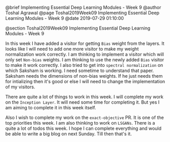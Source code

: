 @brief Implementing Essential Deep Learning Modules - Week 9
@author Toshal Agrawal
@page Toshal2019Week09 Implementing Essential Deep Learning Modules - Week 9
@date 2019-07-29 01:10:00

@section Toshal2019Week09 Implementing Essential Deep Learning Modules - Week 9

In this week I have added a visitor for getting `Bias` weight from the layers. It looks like I will need to add one more visitor to make my weight normalization work correctly. I am thinking to implement a visitor which will only set `Non-bias` weights. I am thinking to use the newly added `Bias` visitor to make it work correctly. I also tried to get into `spectral normalization` on which Saksham is working. I need sometime to understand that paper. Saksham needs the dimensions of non-bias weights. If he just needs them for intializing then it's good or else I will need to change the implementation of my visitors.

There are quite a lot of things to work in this week. I will complete my work on the `Inception Layer`. It will need some time for completing it. But yes I am aiming to complete it in this week itself.

Also I wish to complete my work on the `exact-objective` PR. It is one of the top priorities this week. I am also thinking to work on `LSGANs`. There is a quite a lot of todos this week. I hope I can complete everything and would be able to write a big blog on next Sunday. Till then that's it.
